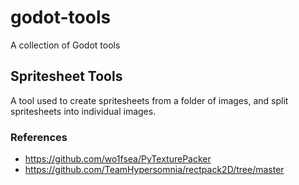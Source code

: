 # godot-tools
A collection of Godot tools

## Spritesheet Tools

A tool used to create spritesheets from a folder of images, and split spritesheets into individual images.

### References

- https://github.com/wo1fsea/PyTexturePacker
- https://github.com/TeamHypersomnia/rectpack2D/tree/master